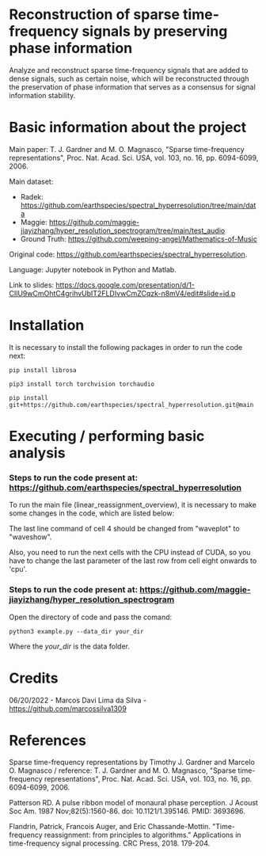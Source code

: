 # Reconstruction of sparse time-frequency signals by preserving phase information

Analyze and reconstruct sparse time-frequency signals that are added to dense signals, such as certain noise, which will be reconstructed through the preservation of phase information that serves as a consensus for signal information stability.

# Basic information about the project

Main paper: T. J. Gardner and M. O. Magnasco, "Sparse time-frequency representations", Proc. Nat. Acad. Sci. USA, vol. 103, no. 16, pp. 6094-6099, 2006.

Main dataset: 

* Radek: https://github.com/earthspecies/spectral_hyperresolution/tree/main/data
* Maggie: https://github.com/maggie-jiayizhang/hyper_resolution_spectrogram/tree/main/test_audio
* Ground Truth: https://github.com/weeping-angel/Mathematics-of-Music

Original code: https://github.com/earthspecies/spectral_hyperresolution.

Language: Jupyter notebook in Python and Matlab.

Link to slides: https://docs.google.com/presentation/d/1-CIlU9wCmOhtC4grihvUbIT2FLDIvwCmZCqzk-n8mV4/edit#slide=id.p

# Installation

It is necessary to install the following packages in order to run the code next:

`pip install librosa`

`pip3 install torch torchvision torchaudio`

`pip install git+https://github.com/earthspecies/spectral_hyperresolution.git@main`

# Executing / performing basic analysis

### Steps to run the code present at: https://github.com/earthspecies/spectral_hyperresolution

To run the main file (linear_reassignment_overview), it is necessary to make some changes in the code, which are listed below:

The last line command of cell 4 should be changed from "waveplot" to "waveshow".

Also, you need to run the next cells with the CPU instead of CUDA, so you have to change the last parameter of the last row from cell eight onwards to 'cpu'.

### Steps to run the code present at: https://github.com/maggie-jiayizhang/hyper_resolution_spectrogram

Open the directory of code and pass the comand:

`python3 example.py --data_dir your_dir`

Where the *your_dir* is the data folder.

# Credits

06/20/2022 - Marcos Davi Lima da Silva - https://github.com/marcossilva1309

# References

Sparse time-frequency representations by Timothy J. Gardner and Marcelo O. Magnasco / reference: T. J. Gardner and M. O. Magnasco, "Sparse time-frequency representations", Proc. Nat. Acad. Sci. USA, vol. 103, no. 16, pp. 6094-6099, 2006.

Patterson RD. A pulse ribbon model of monaural phase perception. J Acoust Soc Am. 1987 Nov;82(5):1560-86. doi: 10.1121/1.395146. PMID: 3693696.

Flandrin, Patrick, Francois Auger, and Eric Chassande-Mottin. "Time-frequency reassignment: from principles to algorithms." Applications in time-frequency signal processing. CRC Press, 2018. 179-204.
